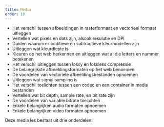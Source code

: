 ```yaml
---
title: Media
order: 10
---
```


<Goals>

 - Het verschil tussen afbeeldingen in rasterformaat en vectorieel formaat uitleggen
 - Vertellen wat pixels en dots zijn, alsook resulutie en DPI
 - Duiden waarom er additieve en subtractieve kleurmodellen zijn
 - Uitleggen wat kleurdiepte is
 - Kleuren op het web herkennen en uitleggen wat al die letters en nummer betekenen
 - Het verschil uitleggen tussen lossy en lossless compressie
 - De belangrijkste afbeeldingsformaten op het web benoemen
 - De voordelen van vectoriele afbeeldingsbestanden opnoemen
 - Uitleggen wat signal sampling is
 - Het verschil toelichten tussen een codec en een container in media bestanden
 - Vertellen wat bit depth, sample rate, en bit rate zijn
 - De voordelen van variable bitrate toelichten
 - Enkele belangrijken audio formaten opnoemen
 - Enkele belangrijken video formaten opnoemen

</Goals>

Deze media les bestaat uit drie onderdelen:

<ReadMore list />



